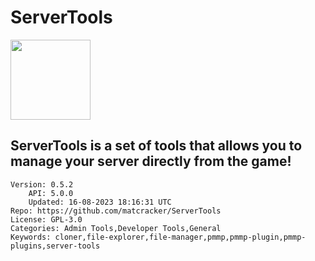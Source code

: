 # ServerTools
<img src="https://raw.githubusercontent.com/matcracker/ServerTools/defb68a7b7a2b49fa35eae76a96de28688371294/resources/servertools_logo.png" width="128" height="128" />

## ServerTools is a set of tools that allows you to manage your server directly from the game!
```properties
Version: 0.5.2
    API: 5.0.0
    Updated: 16-08-2023 18:16:31 UTC
Repo: https://github.com/matcracker/ServerTools
License: GPL-3.0
Categories: Admin Tools,Developer Tools,General
Keywords: cloner,file-explorer,file-manager,pmmp,pmmp-plugin,pmmp-plugins,server-tools
```